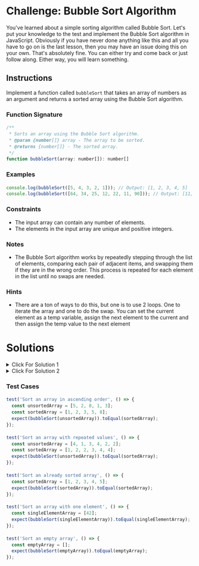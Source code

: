 # Challenge: Bubble Sort Algorithm

You've learned about a simple sorting algorithm called Bubble Sort. Let's put your knowledge to the test and implement the Bubble Sort algorithm in JavaScript. Obviously if you have never done anything like this and all you have to go on is the last lesson, then you may have an issue doing this on your own. That's absolutely fine. You can either try and come back or just follow along. Either way, you will learn something.

## Instructions

Implement a function called `bubbleSort` that takes an array of numbers as an argument and returns a sorted array using the Bubble Sort algorithm.

### Function Signature

```js
/**
 * Sorts an array using the Bubble Sort algorithm.
 * @param {number[]} array - The array to be sorted.
 * @returns {number[]} - The sorted array.
 */
function bubbleSort(array: number[]): number[]
```

### Examples

```js
console.log(bubbleSort([5, 4, 3, 2, 1])); // Output: [1, 2, 3, 4, 5]
console.log(bubbleSort([64, 34, 25, 12, 22, 11, 90])); // Output: [11, 12, 22, 25, 34, 64, 90]
```

### Constraints

- The input array can contain any number of elements.
- The elements in the input array are unique and positive integers.

### Notes

- The Bubble Sort algorithm works by repeatedly stepping through the list of elements, comparing each pair of adjacent items, and swapping them if they are in the wrong order. This process is repeated for each element in the list until no swaps are needed.

### Hints

- There are a ton of ways to do this, but one is to use 2 loops. One to iterate the array and one to do the swap. You can set the current element as a temp variable, assign the next element to the current and then assign the temp value to the next element

# Solutions

<details>
  <summary>Click For Solution 1</summary>

```js
function bubbleSort(arr) {
  for (let i = 0; i < arr.length; i++) {
    for (let j = 0; j < arr.length - i - 1; j++) {
      if (arr[j] > arr[j + 1]) {
        const temp = arr[j];
        arr[j] = arr[j + 1];
        arr[j + 1] = temp;
      }
    }
  }
  return arr;
}
```

### Explanation

- Start a `for` loop. The condition of the `for` loop is `i < arr.length`. This will loop through the entire array.
- Inside the `for` loop, start another `for` loop. The condition of the `for` loop is `j < arr.length - i - 1`. This will loop through the array, but it will stop before the last element. This is because the last element will be sorted after the first pass through the array.
- Inside the inner `for` loop, check if the current element is greater than the next element. If it is, then swap the elements.
- We swap the elements by creating a temporary variable called `temp` and setting it to the current element. Then we set the current element to the next element. Finally, we set the next element to `temp`.
- Outside of the inner `for` loop, return the sorted array.

To have this make a bit more sense, put this console log inside the inner `for` loop:

```js
console.log(arr[j], arr[j + 1]);
```

Run this code and look at the console.

```js
const bubbleSort = require('./bubble-sort');

const array = [5, 4, 2, 1];

const result = bubbleSort(array);

console.log(result);
```

This will display every comparison that is made. You can see that the largest element will "bubble" to the top of the array. You can compare it with our image.

<img src="../../assets/images/bubble-sort-console.png" />

</details>

<details>
  <summary>Click For Solution 2</summary>

This solution is similar, but it uses a `while` loop instead of a `for` loop. It also uses a variable called `swapped` to keep track of whether or not we have swapped any elements. This variable will be used to determine when we can stop looping.

```js
function bubbleSort(arr) {
  let swapped = false;

  while (!swapped) {
    swapped = true;

    for (let i = 0; i < arr.length; i++) {
      if (arr[i] > arr[i + 1]) {
        const temp = arr[i];
        arr[i] = arr[i + 1];
        arr[i + 1] = temp;
        swapped = false;
      }
    }
  }

  return arr;
}
```

### Explanation

- Declare a variable called `swapped` and setting it to `false`. This variable will keep track of whether or not we have swapped any elements. We will use this variable to determine when we can stop looping.
- Start a `while` loop. The condition of the `while` loop is `!swapped`. This means that the loop will continue to run as long as `swapped` is `false`. This is the same as saying that the loop will continue to run as long as we have swapped any elements.
- Inside the `while` loop, set `swapped` to `true`. This will ensure that the loop will run at least once.
- Start a `for` loop. The condition of the `for` loop is `i < arr.length`. This means that the loop will continue to run as long as `i` is less than the length of the array.
- Inside the `for` loop, check if the current element is greater than the next element. If it is, then swap the elements and set `swapped` to `false`. This will ensure that the loop will run again.
- Outside of the `for` loop, return the sorted array.

</details>

### Test Cases

```js
test('Sort an array in ascending order', () => {
  const unsortedArray = [5, 2, 8, 1, 3];
  const sortedArray = [1, 2, 3, 5, 8];
  expect(bubbleSort(unsortedArray)).toEqual(sortedArray);
});

test('Sort an array with repeated values', () => {
  const unsortedArray = [4, 1, 3, 4, 2, 2];
  const sortedArray = [1, 2, 2, 3, 4, 4];
  expect(bubbleSort(unsortedArray)).toEqual(sortedArray);
});

test('Sort an already sorted array', () => {
  const sortedArray = [1, 2, 3, 4, 5];
  expect(bubbleSort(sortedArray)).toEqual(sortedArray);
});

test('Sort an array with one element', () => {
  const singleElementArray = [42];
  expect(bubbleSort(singleElementArray)).toEqual(singleElementArray);
});

test('Sort an empty array', () => {
  const emptyArray = [];
  expect(bubbleSort(emptyArray)).toEqual(emptyArray);
});
```
